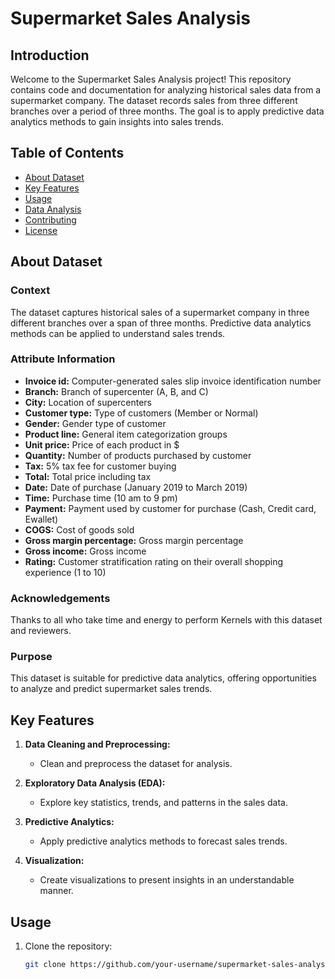 # Supermarket Sales Analysis

## Introduction

Welcome to the Supermarket Sales Analysis project! This repository contains code and documentation for analyzing historical sales data from a supermarket company. The dataset records sales from three different branches over a period of three months. The goal is to apply predictive data analytics methods to gain insights into sales trends.

## Table of Contents

- [About Dataset](#about-dataset)
- [Key Features](#key-features)
- [Usage](#usage)
- [Data Analysis](#data-analysis)
- [Contributing](#contributing)
- [License](#license)

## About Dataset

### Context
The dataset captures historical sales of a supermarket company in three different branches over a span of three months. Predictive data analytics methods can be applied to understand sales trends.

### Attribute Information
- **Invoice id:** Computer-generated sales slip invoice identification number
- **Branch:** Branch of supercenter (A, B, and C)
- **City:** Location of supercenters
- **Customer type:** Type of customers (Member or Normal)
- **Gender:** Gender type of customer
- **Product line:** General item categorization groups
- **Unit price:** Price of each product in $
- **Quantity:** Number of products purchased by customer
- **Tax:** 5% tax fee for customer buying
- **Total:** Total price including tax
- **Date:** Date of purchase (January 2019 to March 2019)
- **Time:** Purchase time (10 am to 9 pm)
- **Payment:** Payment used by customer for purchase (Cash, Credit card, Ewallet)
- **COGS:** Cost of goods sold
- **Gross margin percentage:** Gross margin percentage
- **Gross income:** Gross income
- **Rating:** Customer stratification rating on their overall shopping experience (1 to 10)

### Acknowledgements
Thanks to all who take time and energy to perform Kernels with this dataset and reviewers.

### Purpose
This dataset is suitable for predictive data analytics, offering opportunities to analyze and predict supermarket sales trends.

## Key Features

1. **Data Cleaning and Preprocessing:**
   - Clean and preprocess the dataset for analysis.

2. **Exploratory Data Analysis (EDA):**
   - Explore key statistics, trends, and patterns in the sales data.

3. **Predictive Analytics:**
   - Apply predictive analytics methods to forecast sales trends.

4. **Visualization:**
   - Create visualizations to present insights in an understandable manner.

## Usage

1. Clone the repository:
   ```bash
   git clone https://github.com/your-username/supermarket-sales-analysis.git
